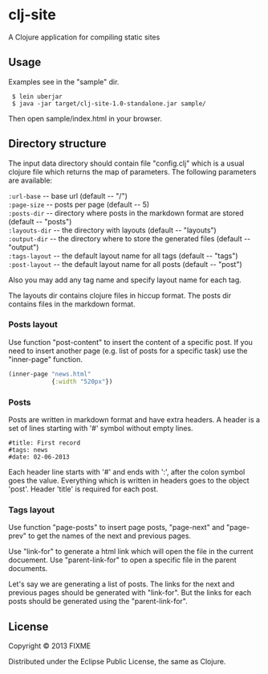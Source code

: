 # clj-site

A Clojure application for compiling static sites

## Usage

Examples see in the "sample" dir.

	 $ lein uberjar
	 $ java -jar target/clj-site-1.0-standalone.jar sample/
		 
Then open sample/index.html in your browser.

## Directory structure

The input data directory should contain file "config.clj" which is a usual clojure file which returns the map of parameters. The following parameters are available:

`:url-base` -- base url (default -- "/")  
`:page-size` -- posts per page (default -- 5)  
`:posts-dir` -- directory where posts in the markdown format are stored (default -- "posts")  
`:layouts-dir` -- the directory with layouts (default -- "layouts")  
`:output-dir` --  the directory where to store the generated files (default -- "output")  
`:tags-layout` -- the default layout name for all tags (default -- "tags")  
`:post-layout` -- the default layout name for all posts (default -- "post")  

Also you may add any tag name and specify layout name for each tag.

The layouts dir contains clojure files in hiccup format. The posts dir contains files in the markdown format.

### Posts layout

Use function "post-content" to insert the content of a specific post.
If you need to insert another page (e.g. list of posts for a specific task) use the "inner-page" function.
```clojure
(inner-page "news.html"
            {:width "520px"})
```

### Posts

Posts are written in markdown format and have extra headers. A header is a set of lines starting with '#' symbol without empty lines.

    #title: First record
    #tags: news
    #date: 02-06-2013


Each header line starts with '#' and ends with ':', after the colon symbol goes the value. Everything which is written in headers goes to the object 'post'. Header 'title' is required for each post.

### Tags layout

Use function "page-posts" to insert page posts, "page-next" and "page-prev" to get the names of the next and previous pages.

Use "link-for" to generate a html link which will open the file in the current docuement.
Use "parent-link-for" to open a specific file in the parent documents.

Let's say we are generating a list of posts. The links for the next and previous pages should be generated with "link-for". But the links for each posts should be generated using the "parent-link-for".

## License

Copyright © 2013 FIXME

Distributed under the Eclipse Public License, the same as Clojure.
